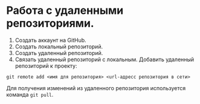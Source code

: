 # Работа с удаленными репозиториями.
1. Создать аккаунт на GitHub.
2. Создать локальный репозиторий.
3. Создать удаленный репозиторий.
4. Связать удаленный репозиторий с локальным.
Добавить удаленный репозиторий к проекту:
```
git remote add <имя для репозитория> <url-адресс репозитория в сети>
```
Для получения изменений из удаленного репозитория используется команда `git pull`.
